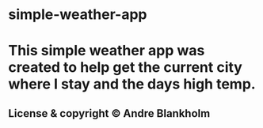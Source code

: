 # simple-weather-app

# This simple weather app was created to help get the current city where I stay and the days high temp.

## License & copyright © Andre Blankholm
